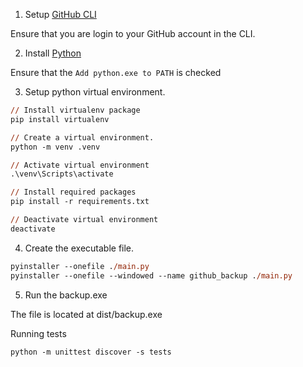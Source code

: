 1. Setup [GitHub CLI](https://cli.github.com/)

Ensure that you are login to your GitHub account in the CLI.

2. Install [Python](https://www.python.org/downloads/)

Ensure that the `Add python.exe to PATH` is checked

3. Setup python virtual environment.

```ps
// Install virtualenv package
pip install virtualenv

// Create a virtual environment.
python -m venv .venv

// Activate virtual environment
.\venv\Scripts\activate

// Install required packages
pip install -r requirements.txt

// Deactivate virtual environment
deactivate
```

4. Create the executable file.

```ps
pyinstaller --onefile ./main.py
pyinstaller --onefile --windowed --name github_backup ./main.py
```

5. Run the backup.exe

The file is located at dist/backup.exe

Running tests

```ps
python -m unittest discover -s tests
```
